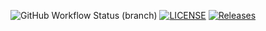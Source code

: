 ![GitHub Workflow Status (branch)](https://img.shields.io/github/actions/workflow/status/RWatson124/CorrectSEM/main.yml?branch=main)
[![LICENSE](https://img.shields.io/github/license/RWatson124/CorrectSEM.svg?style=flat-square)](https://github.com/RWatson124/CorrectSEM/blob/main/LICENSE)
[![Releases](https://img.shields.io/github/release/RWatson124/CorrectSEM/all.svg?style=flat-square)](https://github.com/RWatson124/CorrectSEM/releases)